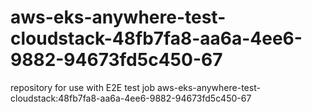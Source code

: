 # aws-eks-anywhere-test-cloudstack-48fb7fa8-aa6a-4ee6-9882-94673fd5c450-67
repository for use with E2E test job aws-eks-anywhere-test-cloudstack:48fb7fa8-aa6a-4ee6-9882-94673fd5c450-67
